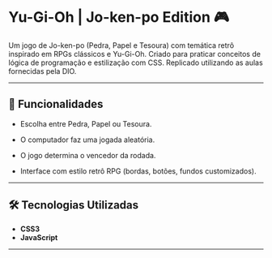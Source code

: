 # Yu-Gi-Oh | Jo-ken-po Edition 🎮

Um jogo de Jo-ken-po (Pedra, Papel e Tesoura) com temática retrô inspirado em RPGs clássicos e Yu-Gi-Oh.
Criado para praticar conceitos de lógica de programação e estilização com CSS. Replicado utilizando as aulas fornecidas pela DIO.

---

## 🚀 Funcionalidades

- Escolha entre Pedra, Papel ou Tesoura.

- O computador faz uma jogada aleatória.

- O jogo determina o vencedor da rodada.

- Interface com estilo retrô RPG (bordas, botões, fundos customizados).

---

## 🛠️ Tecnologias Utilizadas


- **CSS3**  
- **JavaScript**  
 

---


